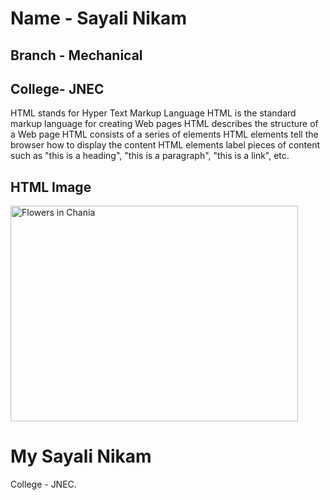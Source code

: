 # Name - Sayali Nikam
## Branch - Mechanical 
## College- JNEC
HTML stands for Hyper Text Markup Language
HTML is the standard markup language for creating Web pages
HTML describes the structure of a Web page
HTML consists of a series of elements
HTML elements tell the browser how to display the content
HTML elements label pieces of content such as "this is a heading", "this is a paragraph", "this is a link", etc.
<html>
<body>

<h2>HTML Image</h2>
<img src="img_chania.jpg" alt="Flowers in Chania" width="460" height="345">

</body>
</html>
<html>
<body>

<h1>My Sayali Nikam </h1>
<p>College - JNEC.</p>

</body>
</html>
